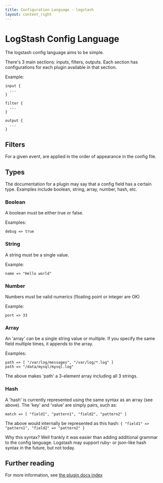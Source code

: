 ```yaml
---
title: Configuration Language - logstash
layout: content_right
---
```

# LogStash Config Language

The logstash config language aims to be simple.

There's 3 main sections: inputs, filters, outputs. Each section has
configurations for each plugin available in that section.

Example:

    input {
      ...
    }

    filter {
      ...
    }

    output {
      ...
    }

## Filters

For a given event, are applied in the order of appearance in the config file.

## Types

The documentation for a plugin may say that a config field has a certain type.
Examples include boolean, string, array, number, hash, etc.

### Boolean

A boolean must be either true or false.

Examples:

    debug => true

### String

A string must be a single value.

Example:

    name => "Hello world"

### Number

Numbers must be valid numerics (floating point or integer are OK)

Example:

    port => 33

### Array

An 'array' can be a single string value or multiple. If you specify the same
field multiple times, it appends to the array.

Examples:

    path => [ "/var/log/messages", "/var/log/*.log" ]
    path => "/data/mysql/mysql.log"

The above makes 'path' a 3-element array including all 3 strings.

### Hash

A 'hash' is currently represented using the same syntax as an array (see above).
The 'key' and 'value' are simply pairs, such as:

    match => [ "field1", "pattern1", "field2", "pattern2" ]

The above would internally be represented as this hash: `{ "field1" =>
"pattern1", "field2" => "pattern2" }`

Why this syntax? Well frankly it was easier than adding additional grammar to
the config language. Logstash may support ruby- or json-like hash syntax in the
future, but not today.

## Further reading

For more information, see [the plugin docs index](index)
